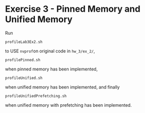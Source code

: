 # Exercise 3 - Pinned Memory and Unified Memory

Run

```
profileLab3Ex2.sh
```

to USE `nvprof`on original code in `hw_3/ex_2/`,

```
profilePinned.sh
```

when pinned memory has been implemented,

```
profileUnified.sh
```

when unified memory has been implemented, and finally

```
profileUnifiedPrefetching.sh
```

when unified memory with prefetching has been implemented.
